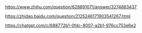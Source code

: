 

https://www.zhihu.com/question/628891071/answer/3274883437

https://zhidao.baidu.com/question/2125246171903541267.html

https://chatgpt.com/c/688772b1-0fdc-8007-a2b1-976cc753e6e2